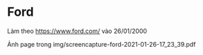 # Ford

Làm theo https://www.ford.com/ vào 26/01/2000

Ảnh page trong img/screencapture-ford-2021-01-26-17_23_39.pdf

